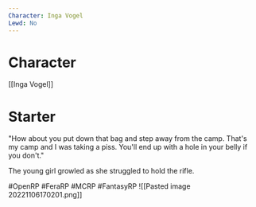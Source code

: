 ```yaml
---
Character: Inga Vogel
Lewd: No
---
```

# Character
[[Inga Vogel]]

# Starter
"How about you put down that bag and step away from the camp. That's my camp and I was taking a piss. You'll end up with a hole in your belly if you don't."

The young girl growled as she struggled to hold the rifle. 

#OpenRP #FeraRP #MCRP #FantasyRP
![[Pasted image 20221106170201.png]]